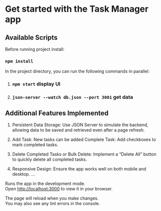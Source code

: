 # Get started with the Task Manager app


## Available Scripts

Before running project install:
### `npm install`

In the project directory, you can run the following commands in parallel:

1. ### `npm start` display UI

2. ### `json-server --watch db.json --port 3001` get data

## Additional Features Implemented

1. Persistent Data Storage: Use JSON Server to simulate the backend, allowing data to be saved and retrieved even after a page refresh.

2. Add Task: New tasks can be added
Complete Task: Add checkboxes to mark completed tasks.
3. Delete Completed Tasks or Bulk Delete: Implement a “Delete All” button to quickly delete all completed tasks.

4. Responsive Design: Ensure the app works well on both mobile and desktop.
...



Runs the app in the development mode.\
Open [http://localhost:3000](http://localhost:3000) to view it in your browser.

The page will reload when you make changes.\
You may also see any lint errors in the console.

